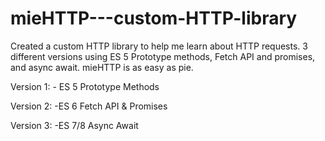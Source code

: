 # mieHTTP---custom-HTTP-library

Created a custom HTTP library to help me learn about HTTP requests. 3 different versions using ES 5 Prototype methods, Fetch API and promises, and async await. mieHTTP is as easy as pie.

Version 1:
    - ES 5 Prototype Methods 
  
Version 2: 
    -ES 6 Fetch API & Promises 
  
Version 3: 
    -ES 7/8 Async Await 

